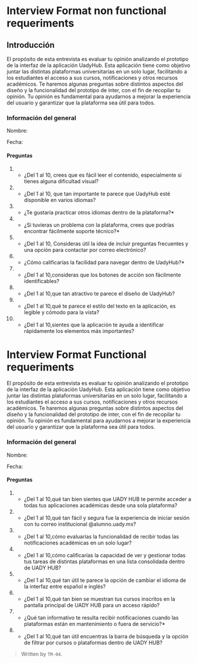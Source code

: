 # Interview Format non functional requeriments

## Introducción 

El propósito de esta entrevista es evaluar tu opinión analizando el prototipo de la interfaz de la aplicación UadyHub. Esta aplicación tiene como objetivo juntar las distintas plataformas universitarias en un solo lugar, facilitando a los estudiantes el acceso a sus cursos, notificaciones y otros recursos académicos.
Te haremos algunas preguntas sobre distintos aspectos del diseño y la funcionalidad del prototipo de inter, con el fin de recopilar tu opinión. Tu opinión es fundamental para ayudarnos a mejorar la experiencia del usuario y garantizar que la plataforma sea útil para todos.


### Información del general

Nombre:

Fecha:

#### Preguntas

1. - ¿Del 1 al 10, crees que es fácil leer el contenido, especialmente si tienes alguna dificultad visual?

2. - ¿Del 1 al 10, que tan importante te parece que UadyHub esté disponible en varios idiomas?

3. - ¿Te gustaría practicar otros idiomas dentro de la plataforma?*

4. - ¿Si tuvieras un problema con la plataforma, crees que podrías encontrar fácilmente soporte técnico?*

5. - ¿Del 1 al 10, Consideras útil la idea de incluir preguntas frecuentes y una opción para contactar por correo electrónico?

6. - ¿Cómo calificarías la facilidad para navegar dentro de UadyHub?*

7. - ¿Del 1 al 10,consideras que los botones de acción son fácilmente identificables?    

8. - ¿Del 1 al 10,que tan atractivo te parece el diseño de UadyHub?

9. - ¿Del 1 al 10,qué te parece el estilo del texto en la aplicación, es legible y cómodo para la vista?

10. - ¿Del 1 al 10,sientes que la aplicación te ayuda a identificar rápidamente los elementos más importantes?


# Interview Format Functional requeriments

El propósito de esta entrevista es evaluar tu opinión analizando el prototipo de la interfaz de la aplicación UadyHub. Esta aplicación tiene como objetivo juntar las distintas plataformas universitarias en un solo lugar, facilitando a los estudiantes el acceso a sus cursos, notificaciones y otros recursos académicos.
Te haremos algunas preguntas sobre distintos aspectos del diseño y la funcionalidad del prototipo de inter, con el fin de recopilar tu opinión. Tu opinión es fundamental para ayudarnos a mejorar la experiencia del usuario y garantizar que la plataforma sea útil para todos.


### Información del general

Nombre:

Fecha:

#### Preguntas

1. - ¿Del 1 al 10,qué tan bien sientes que UADY HUB te permite acceder a todas tus aplicaciones académicas desde una sola plataforma?

2. - ¿Del 1 al 10,qué tan fácil y segura fue la experiencia de iniciar sesión con tu correo institucional @alumno.uady.mx?

3. - ¿Del 1 al 10,cómo evaluarías la funcionalidad de recibir todas las notificaciones académicas en un solo lugar?

4. - ¿Del 1 al 10,cómo calificarías la capacidad de ver y gestionar todas tus tareas de distintas plataformas en una lista consolidada dentro de UADY HUB?

5. - ¿Del 1 al 10,qué tan útil te parece la opción de cambiar el idioma de la interfaz entre español e inglés?

6. - ¿Del 1 al 10,qué tan bien se muestran tus cursos inscritos en la pantalla principal de UADY HUB para un acceso rápido?

7. - ¿Qué tan informativo te resulta recibir notificaciones cuando las plataformas están en mantenimiento o fuera de servicio?*

8. - ¿Del 1 al 10,qué tan útil encuentras la barra de búsqueda y la opción de filtrar por cursos o plataformas dentro de UADY HUB?

>Written by `TM-04`. 
